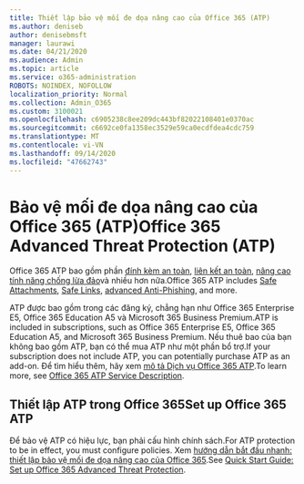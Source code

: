 ```yaml
---
title: Thiết lập bảo vệ mối đe dọa nâng cao của Office 365 (ATP)
ms.author: deniseb
author: denisebmsft
manager: laurawi
ms.date: 04/21/2020
ms.audience: Admin
ms.topic: article
ms.service: o365-administration
ROBOTS: NOINDEX, NOFOLLOW
localization_priority: Normal
ms.collection: Admin_O365
ms.custom: 3100021
ms.openlocfilehash: c6905238c8ee209dc443bf82022108401e0370ac
ms.sourcegitcommit: c6692ce0fa1358ec3529e59ca0ecdfdea4cdc759
ms.translationtype: MT
ms.contentlocale: vi-VN
ms.lasthandoff: 09/14/2020
ms.locfileid: "47662743"
---
```

# <a name="office-365-advanced-threat-protection-atp"></a><span data-ttu-id="ba5bd-102">Bảo vệ mối đe dọa nâng cao của Office 365 (ATP)</span><span class="sxs-lookup"><span data-stu-id="ba5bd-102">Office 365 Advanced Threat Protection (ATP)</span></span>

<span data-ttu-id="ba5bd-103">Office 365 ATP bao gồm phần [đính kèm an toàn](https://docs.microsoft.com/microsoft-365/security/office-365-security/atp-safe-attachments), [liên kết an toàn](https://docs.microsoft.com/microsoft-365/security/office-365-security/atp-safe-links), [nâng cao tính năng chống lừa đảo](https://docs.microsoft.com/microsoft-365/security/office-365-security/atp-anti-phishing)và nhiều hơn nữa.</span><span class="sxs-lookup"><span data-stu-id="ba5bd-103">Office 365 ATP includes [Safe Attachments](https://docs.microsoft.com/microsoft-365/security/office-365-security/atp-safe-attachments), [Safe Links](https://docs.microsoft.com/microsoft-365/security/office-365-security/atp-safe-links), [advanced Anti-Phishing](https://docs.microsoft.com/microsoft-365/security/office-365-security/atp-anti-phishing), and more.</span></span> 

<span data-ttu-id="ba5bd-104">ATP được bao gồm trong các đăng ký, chẳng hạn như Office 365 Enterprise E5, Office 365 Education A5 và Microsoft 365 Business Premium.</span><span class="sxs-lookup"><span data-stu-id="ba5bd-104">ATP is included in subscriptions, such as Office 365 Enterprise E5, Office 365 Education A5, and Microsoft 365 Business Premium.</span></span> <span data-ttu-id="ba5bd-105">Nếu thuê bao của bạn không bao gồm ATP, bạn có thể mua ATP như một phần bổ trợ.</span><span class="sxs-lookup"><span data-stu-id="ba5bd-105">If your subscription does not include ATP, you can potentially purchase ATP as an add-on.</span></span> <span data-ttu-id="ba5bd-106">Để tìm hiểu thêm, hãy xem [mô tả Dịch vụ Office 365 ATP](https://docs.microsoft.com/office365/servicedescriptions/office-365-advanced-threat-protection-service-description).</span><span class="sxs-lookup"><span data-stu-id="ba5bd-106">To learn more, see [Office 365 ATP Service Description](https://docs.microsoft.com/office365/servicedescriptions/office-365-advanced-threat-protection-service-description).</span></span>

## <a name="set-up-office-365-atp"></a><span data-ttu-id="ba5bd-107">Thiết lập ATP trong Office 365</span><span class="sxs-lookup"><span data-stu-id="ba5bd-107">Set up Office 365 ATP</span></span>

<span data-ttu-id="ba5bd-108">Để bảo vệ ATP có hiệu lực, bạn phải cấu hình chính sách.</span><span class="sxs-lookup"><span data-stu-id="ba5bd-108">For ATP protection to be in effect, you must configure policies.</span></span> <span data-ttu-id="ba5bd-109">Xem [hướng dẫn bắt đầu nhanh: thiết lập bảo vệ mối đe dọa nâng cao của Office 365](https://docs.microsoft.com/office365/securitycompliance/checklist-atp-setup).</span><span class="sxs-lookup"><span data-stu-id="ba5bd-109">See [Quick Start Guide: Set up Office 365 Advanced Threat Protection](https://docs.microsoft.com/office365/securitycompliance/checklist-atp-setup).</span></span>

